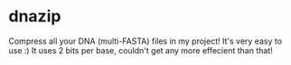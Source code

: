 # dnazip
Compress all your DNA (multi-FASTA) files in my project! It's very easy to use :)
It uses 2 bits per base, couldn't get any more effecient than that!